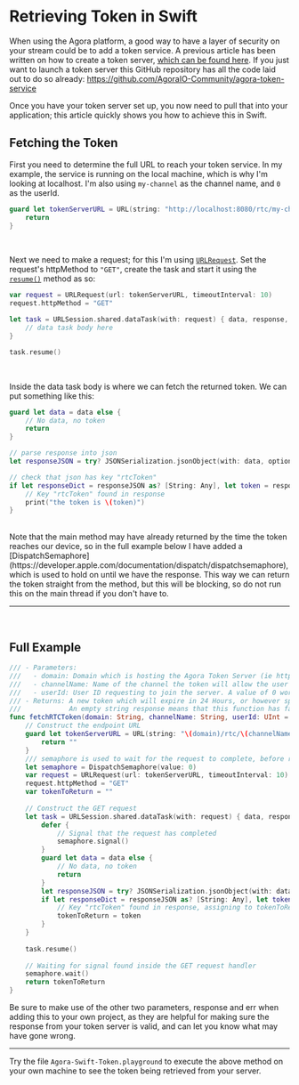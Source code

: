 # Retrieving Token in Swift

When using the Agora platform, a good way to have a layer of security on your stream could be to add a token service.
A previous article has been written on how to create a token server, [which can be found here](https://www.agora.io/en/blog/how-to-build-a-token-server-using-golang/). If you just want to launch a token server this GitHub repository has all the code laid out to do so already:
https://github.com/AgoraIO-Community/agora-token-service

Once you have your token server set up, you now need to pull that into your application; this article quickly shows you how to achieve this in Swift.

## Fetching the Token

First you need to determine the full URL to reach your token service. In my example, the service is running on the local machine, which is why I'm looking at localhost. I'm also using `my-channel` as the channel name, and `0` as the userId.

```swift
guard let tokenServerURL = URL(string: "http://localhost:8080/rtc/my-channel/publisher/uid/0/") else {
    return
}
```
<br>

Next we need to make a request; for this I'm using [`URLRequest`](https://developer.apple.com/documentation/foundation/urlrequest). Set the request's httpMethod to `"GET"`, create the task and start it using the [`resume()`](https://developer.apple.com/documentation/foundation/urlsessiontask/1411121-resume) method as so:

```swift
var request = URLRequest(url: tokenServerURL, timeoutInterval: 10)
request.httpMethod = "GET"

let task = URLSession.shared.dataTask(with: request) { data, response, err in
    // data task body here
}

task.resume()
```
<br>

Inside the data task body is where we can fetch the returned token. We can put something like this:

```swift
guard let data = data else {
    // No data, no token
    return
}

// parse response into json
let responseJSON = try? JSONSerialization.jsonObject(with: data, options: [])

// check that json has key "rtcToken"
if let responseDict = responseJSON as? [String: Any], let token = responseDict["rtcToken"] as? String {
    // Key "rtcToken" found in response
    print("the token is \(token)")
}
```
<br>
Note that the main method may have already returned by the time the token reaches our device, so in the full example below I have added a [DispatchSemaphore](https://developer.apple.com/documentation/dispatch/dispatchsemaphore), which is used to hold on until we have the response. This way we can return the token straight from the method, but this will be blocking, so do not run this on the main thread if you don't have to.

<br>

---

<br>

## Full Example

```swift
/// - Parameters:
///   - domain: Domain which is hosting the Agora Token Server (ie http://localhost:8080)
///   - channelName: Name of the channel the token will allow the user to access
///   - userId: User ID requesting to join the server. A value of 0 works for all users.
/// - Returns: A new token which will expire in 24 Hours, or however specified by the token server.
///            An empty string response means that this function has failed.
func fetchRTCToken(domain: String, channelName: String, userId: UInt = 0) -> String {
    // Construct the endpoint URL
    guard let tokenServerURL = URL(string: "\(domain)/rtc/\(channelName)/publisher/uid/\(userId)/") else {
        return ""
    }
    /// semaphore is used to wait for the request to complete, before returning the token.
    let semaphore = DispatchSemaphore(value: 0)
    var request = URLRequest(url: tokenServerURL, timeoutInterval: 10)
    request.httpMethod = "GET"
    var tokenToReturn = ""
    
    // Construct the GET request
    let task = URLSession.shared.dataTask(with: request) { data, response, err in
        defer {
            // Signal that the request has completed
            semaphore.signal()
        }
        guard let data = data else {
            // No data, no token
            return
        }
        let responseJSON = try? JSONSerialization.jsonObject(with: data, options: [])
        if let responseDict = responseJSON as? [String: Any], let token = responseDict["rtcToken"] as? String {
            // Key "rtcToken" found in response, assigning to tokenToReturn
            tokenToReturn = token
        }
    }
    
    task.resume()
    
    // Waiting for signal found inside the GET request handler
    semaphore.wait()
    return tokenToReturn
}
```

Be sure to make use of the other two parameters, response and err when adding this to your own project, as they are helpful for making sure the response from your token server is valid, and can let you know what may have gone wrong.

---

Try the file `Agora-Swift-Token.playground` to execute the above method on your own machine to see the token being retrieved from your server.